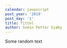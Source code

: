 ```yaml
---
calendar: javascript
post_year: '2019'
post_day: '1'
title: Tittel
author: Svein Petter Gjøby
---
```

Some random text
